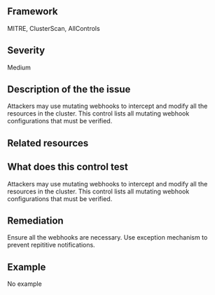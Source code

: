 ## Framework
MITRE, ClusterScan, AllControls
 
## Severity
Medium

## Description of the the issue
Attackers may use mutating webhooks to intercept and modify all the resources in the cluster. This control lists all mutating webhook configurations that must be verified.
 
## Related resources

## What does this control test
Attackers may use mutating webhooks to intercept and modify all the resources in the cluster. This control lists all mutating webhook configurations that must be verified.
 
## Remediation
Ensure all the webhooks are necessary. Use exception mechanism to prevent repititive notifications.
 
## Example
No example

